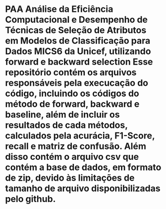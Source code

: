 # PAA Análise da Eficiência Computacional e Desempenho de Técnicas de Seleção de Atributos em Modelos de Classificação para Dados MICS6 da Unicef, utilizando forward e backward selection Esse repositório contém os arquivos responsáveis pela execucação do código, incluindo os códigos do método de forward, backward e baseline, além de incluir os resultados de cada métodos, calculados pela acurácia, F1-Score, recall e matriz de confusão. Além disso contém o arquivo csv que contém a base de dados, em formato de zip, devido às limitações de tamanho de arquivo disponibilizadas pelo github.
